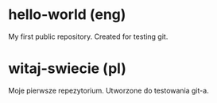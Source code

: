 # hello-world (eng)
My first public repository.
Created for testing git.

# witaj-swiecie (pl)
Moje pierwsze repezytorium.
Utworzone do testowania git-a.

